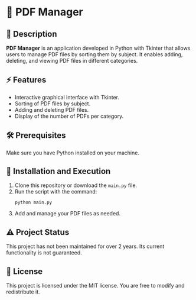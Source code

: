 # 📂 PDF Manager

## 📜 Description

**PDF Manager** is an application developed in Python with Tkinter that allows users to manage PDF files by sorting them by subject. It enables adding, deleting, and viewing PDF files in different categories.

## ⚡ Features

- Interactive graphical interface with Tkinter.
- Sorting of PDF files by subject.
- Adding and deleting PDF files.
- Display of the number of PDFs per category.

## 🛠️ Prerequisites

Make sure you have Python installed on your machine.

## 🚀 Installation and Execution

1. Clone this repository or download the `main.py` file.
2. Run the script with the command:
   ```
   python main.py
   ```
3. Add and manage your PDF files as needed.

## ⚠️ Project Status

This project has not been maintained for over 2 years. Its current functionality is not guaranteed.

## 📜 License

This project is licensed under the MIT license. You are free to modify and redistribute it.
